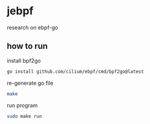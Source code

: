 # jebpf
research on ebpf-go

## how to run

install bpf2go

```bash
go install github.com/cilium/ebpf/cmd/bpf2go@latest
```

re-generate go file

```bash
make 

```

run program
```bash
sudo make run
```